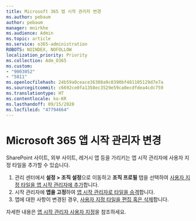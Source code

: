 ```yaml
---
title: Microsoft 365 앱 시작 관리자 변경
ms.author: pebaum
author: pebaum
manager: mnirkhe
ms.audience: Admin
ms.topic: article
ms.service: o365-administration
ROBOTS: NOINDEX, NOFOLLOW
localization_priority: Priority
ms.collection: Adm_O365
ms.custom:
- "9003052"
- "5811"
ms.openlocfilehash: 24b59a0ceace36308a9c0390bf481105129d7e7a
ms.sourcegitcommit: c6692ce0fa1358ec3529e59ca0ecdfdea4cdc759
ms.translationtype: HT
ms.contentlocale: ko-KR
ms.lasthandoff: 09/15/2020
ms.locfileid: "47794664"
---
```

# <a name="make-changes-to-the-microsoft-365-app-launcher"></a>Microsoft 365 앱 시작 관리자 변경

SharePoint 사이트, 외부 사이트, 레거시 앱 등을 가리키는 앱 시작 관리자에 사용자 지정 타일을 추가할 수 있습니다.

1. 관리 센터에서 **설정 > 조직 설정**으로 이동하고 **조직 프로필** 탭을 선택하여 [사용자 지정 타일을 앱 시작 관리자에 추가](https://docs.microsoft.com/microsoft-365/admin/manage/customize-the-app-launcher)합니다.
2. 시작 관리자에 **앱을 고정**하여 [앱 시작 관리자로 타일을 승격](https://docs.microsoft.com/microsoft-365/admin/manage/customize-the-app-launcher#promote-the-tile-to-app-launcher)합니다.
3. 앱에 대한 사항이 변경된 경우, [사용자 지정 타일을 편집 혹은 삭제](https://docs.microsoft.com/microsoft-365/admin/manage/customize-the-app-launcher#edit-or-delete-a-custom-tile)합니다.

자세한 내용은 [앱 시작 관리자 사용자 지정](https://docs.microsoft.com/microsoft-365/admin/manage/customize-the-app-launcher)을 참조하세요.
